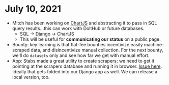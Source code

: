 # July 10, 2021

* Mitch has been working on [ChartJS](https://www.chartjs.org/) and abstracting it to pass in SQL query results...this can work with DoltHub or future databases.
  * SQL → Django → ChartJS
  * This will be useful for **communicating our status** on a public page.
* Bounty: key learning is that flat-fee bounties incentivize easily machine-scraped data, and disincentivize manual collection. For the next bounty, we'll do `datasets` only and see how far we get with manual effort.
* App: Stabs made a great utility to create scrapers; we need to get it pointing at the scrapers database and running it in browser. [Issue here](https://github.com/Police-Data-Accessibility-Project/PDAP-Scrapers/issues/127). Ideally that gets folded into our Django app as well. We can release a local version, too.

